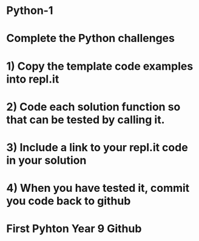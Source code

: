 # Python-1
#
# Complete the Python challenges
# 
# 1) Copy the template code examples into repl.it
# 2) Code each solution function so that can be tested by calling it.
# 3) Include a link to your repl.it code in your solution
# 4) When you have tested it, commit you code back to github
#
# First Pyhton Year 9 Github
